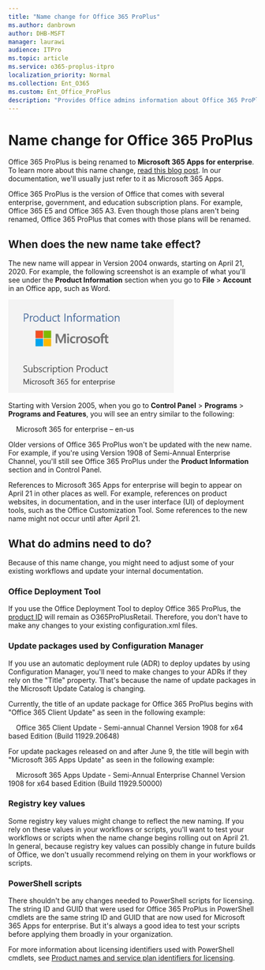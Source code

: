 ```yaml
---
title: "Name change for Office 365 ProPlus"
ms.author: danbrown
author: DHB-MSFT
manager: laurawi
audience: ITPro
ms.topic: article
ms.service: o365-proplus-itpro
localization_priority: Normal
ms.collection: Ent_O365
ms.custom: Ent_Office_ProPlus
description: "Provides Office admins information about Office 365 ProPlus being renamed to Microsoft 365 Apps for enterprise."
---
```


# Name change for Office 365 ProPlus

Office 365 ProPlus is being renamed to **Microsoft 365 Apps for enterprise**. To learn more about this name change, [read this blog post](https://go.microsoft.com/fwlink/p/?linkid=2120533). In our documentation, we'll usually just refer to it as Microsoft 365 Apps.

Office 365 ProPlus is the version of Office that comes with several enterprise, government, and education subscription plans. For example, Office 365 E5 and Office 365 A3. Even though those plans aren't being renamed, Office 365 ProPlus that comes with those plans will be renamed.

## When does the new name take effect?

The new name will appear in Version 2004 onwards, starting on April 21, 2020. For example, the following screenshot is an example of what you'll see under the **Product Information** section when you go to **File** > **Account** in an Office app, such as Word.

![Product information section in an Office application showing "Microsoft 365 for enterprise"](images/product-information-microsoft-365-enterprise.png)

Starting with Version 2005, when you go to **Control Panel** > **Programs** > **Programs and Features**, you will see an entry similar to the following:

&nbsp; &nbsp; Microsoft 365 for enterprise – en-us

Older versions of Office 365 ProPlus won't be updated with the new name. For example, if you're using Version 1908 of Semi-Annual Enterprise Channel, you'll still see Office 365 ProPlus under the **Product Information** section and in Control Panel.

References to Microsoft 365 Apps for enterprise will begin to appear on April 21 in other places as well. For example, references on product websites, in documentation, and in the user interface (UI) of deployment tools, such as the Office Customization Tool. Some references to the new name might not occur until after April 21.

## What do admins need to do?

Because of this name change, you might need to adjust some of your existing workflows and update your internal documentation.

### Office Deployment Tool

If you use the Office Deployment Tool to deploy Office 365 ProPlus, the [product ID](office-deployment-tool-configuration-options.md#product-element) will remain as O365ProPlusRetail. Therefore, you don't have to make any changes to your existing configuration.xml files.

### Update packages used by Configuration Manager

If you use an automatic deployment rule (ADR) to deploy updates by using Configuration Manager, you'll need to make changes to your ADRs if they rely on the "Title" property. That's because the name of update packages in the Microsoft Update Catalog is changing.

Currently, the title of an update package for Office 365 ProPlus begins with "Office 365 Client Update" as seen in the following example:

&nbsp; &nbsp; Office 365 Client Update - Semi-annual Channel Version 1908 for x64 based Edition (Build 11929.20648)

For update packages released on and after June 9, the title will begin with "Microsoft 365 Apps Update" as seen in the following example:

&nbsp; &nbsp; Microsoft 365 Apps Update - Semi-Annual Enterprise Channel Version 1908 for x64 based Edition (Build 11929.50000)

### Registry key values

Some registry key values might change to reflect the new naming. If you rely on these values in your workflows or scripts, you'll want to test your workflows or scripts when the name change begins rolling out on April 21. In general, because registry key values can possibly change in future builds of Office, we don't usually recommend relying on them in your workflows or scripts.

### PowerShell scripts

There shouldn't be any changes needed to PowerShell scripts for licensing. The string ID and GUID that were used for Office 365 ProPlus in PowerShell cmdlets are the same string ID and GUID that are now used for Microsoft 365 Apps for enterprise. But it's always a good idea to test your scripts before applying them broadly in your organization.

 For more information about licensing identifiers used with PowerShell cmdlets, see [Product names and service plan identifiers for licensing](/azure/active-directory/users-groups-roles/licensing-service-plan-reference).